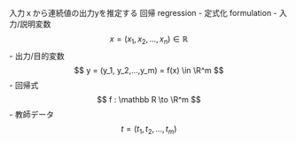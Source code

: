 入力ｘから連続値の出力yを推定する
 回帰 regression
        - 定式化 formulation
            - 入力/説明変数
                $$
                x = (x_1, x_2, ..., x_n) \in \mathbb R
                $$
            - 出力/目的変数
                $$
                y = (y_1, y_2,...,y_m) = f(x) \in \R^m
                $$
            - 回帰式
                $$
                f : \mathbb R \to \R^m
                $$
            - 教師データ
                $$
                t = (t_1, t_2,...,t_m)
                $$